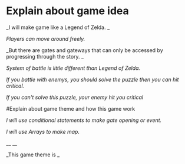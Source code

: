 # Explain about game idea

_I will make game like a Legend of Zelda. _

_Players can move around freely._

_But there are gates and gateways that can only be accessed by progressing through the story. _


_System of battle is little different than Legend of Zelda._

_If you battle with enemys, you should solve the puzzle then you can hit critical._

_If you can't solve this puzzle, your enemy hit you critical_

#Explain about game theme and how this game work

_I will use conditional statements to make gate opening or event._

_I will use Arrays to make map._


__
__


_This game theme is _
